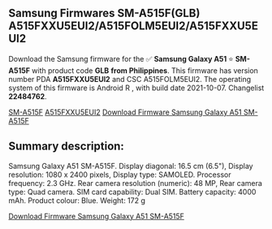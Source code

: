 <h2>Samsung Firmwares SM-A515F(GLB) A515FXXU5EUI2/A515FOLM5EUI2/A515FXXU5EUI2</h2>
Download the Samsung firmware for the ✅ <strong>Samsung Galaxy A51 </strong> ⭐ <strong>SM-A515F</strong> with product code <strong>GLB</strong> <strong> from Philippines</strong>. This firmware has version number PDA <strong>A515FXXU5EUI2</strong> and CSC A515FOLM5EUI2. The operating system of this firmware is Android R , with build date 2021-10-07. Changelist <strong>22484762</strong>.


[SM-A515F](https://samfirm.shop/samsung/model/SM-A515F)
[A515FXXU5EUI2](https://samfirm.shop/samsung/pda/A515FXXU5EUI2)
[Download Firmware Samsung Galaxy A51 SM-A515F](https://samfirm.shop/samsung/firmware/463595)
<h2>Summary description:</h2>
<p>Samsung Galaxy A51 SM-A515F. Display diagonal: 16.5 cm (6.5"), Display resolution: 1080 x 2400 pixels, Display type: SAMOLED. Processor frequency: 2.3 GHz. Rear camera resolution (numeric): 48 MP, Rear camera type: Quad camera. SIM card capability: Dual SIM. Battery capacity: 4000 mAh. Product colour: Blue. Weight: 172 g</p>


[Download Firmware Samsung Galaxy A51 SM-A515F](https://samfirm.shop/samsung/firmware/463595)
